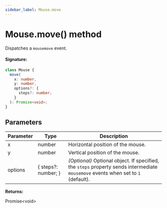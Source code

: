 ```yaml
---
sidebar_label: Mouse.move
---
```


# Mouse.move() method

Dispatches a `mousemove` event.

#### Signature:

```typescript
class Mouse {
  move(
    x: number,
    y: number,
    options?: {
      steps?: number;
    }
  ): Promise<void>;
}
```

## Parameters

| Parameter | Type                | Description                                                                                                                                                             |
| --------- | ------------------- | ----------------------------------------------------------------------------------------------------------------------------------------------------------------------- |
| x         | number              | Horizontal position of the mouse.                                                                                                                                       |
| y         | number              | Vertical position of the mouse.                                                                                                                                         |
| options   | { steps?: number; } | <i>(Optional)</i> Optional object. If specified, the <code>steps</code> property sends intermediate <code>mousemove</code> events when set to <code>1</code> (default). |

**Returns:**

Promise&lt;void&gt;
